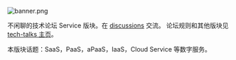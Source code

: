 ![banner.png](https://media.githubusercontent.com/media/adoyle-h/_imgs/master/github/tech-talks/banner.png)

不闲聊的技术论坛 Service 版块。在 [discussions][] 交流。
论坛规则和其他版块见 [tech-talks 主页](https://github.com/just-talks/tech-talks)。

本版块话题：SaaS，PaaS，aPaaS，IaaS，Cloud Service 等数字服务。

[discussions]: https://github.com/just-talks/service/discussions
